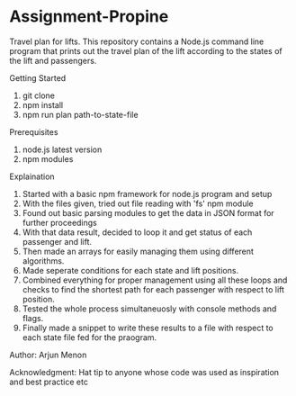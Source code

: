 # Assignment-Propine

Travel plan for lifts. This repository contains a Node.js command line program that prints out the travel plan of the lift according to the states of the lift and passengers.

Getting Started

1. git clone 
2. npm install
3. npm run plan path-to-state-file

Prerequisites
1. node.js latest version
2. npm modules

Explaination

1. Started with a basic npm framework for node.js program and setup
2. With the files given, tried out file reading with 'fs' npm module
3. Found out basic parsing modules to get the data in JSON format for further proceedings
4. With that data result, decided to loop it and get status of each passenger and lift.
5. Then made an arrays for easily managing them using different algorithms.
6. Made seperate conditions for each state and lift positions.
7. Combined everything for proper management using all these loops and checks to find the shortest path for each passenger with respect to lift position.
8. Tested the whole process simultaneuosly with console methods and flags.
9. Finally made a snippet to write these results to a file with respect to each state file fed for the praogram.

Author:
Arjun Menon

Acknowledgment:
Hat tip to anyone whose code was used as inspiration and best practice etc
